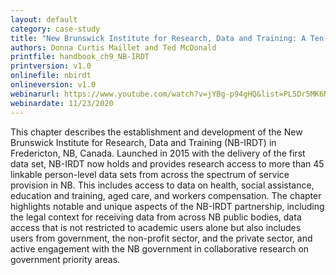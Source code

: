 ```yaml
---
layout: default
category: case-study
title: "New Brunswick Institute for Research, Data and Training: A Ten-Year Partnership Between Government and Academia"
authors: Donna Curtis Maillet and Ted McDonald
printfile: handbook_ch9_NB-IRDT
printversion: v1.0
onlinefile: nbirdt
onlineversion: v1.0
webinarurl: https://www.youtube.com/watch?v=jYBg-p94gHQ&list=PL5Dr5MK6NSsqd9eJf_VwPVpp7EXMXM5Hg&index=10
webinardate: 11/23/2020
---
```


This chapter describes the establishment and development of the New Brunswick Institute for Research, Data and Training (NB-IRDT) in Fredericton, NB, Canada. Launched in 2015 with the delivery of the first data set, NB-IRDT now holds and provides research access to more than 45 linkable person-level data sets from across the spectrum of service provision in NB. This includes access to data on health, social assistance, education and training, aged care, and workers compensation. The chapter highlights notable and unique aspects of the NB-IRDT partnership, including the legal context for receiving data from across NB public bodies, data access that is not restricted to academic users alone but also includes users from government, the non-profit sector, and the private sector, and active engagement with the NB government in collaborative research on government priority areas. 
